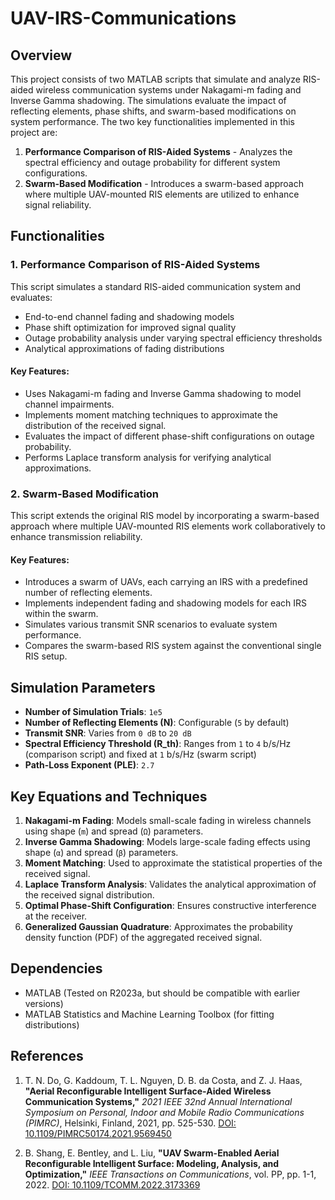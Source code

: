 # UAV-IRS-Communications

## Overview
This project consists of two MATLAB scripts that simulate and analyze RIS-aided wireless communication systems under Nakagami-m fading and Inverse Gamma shadowing. The simulations evaluate the impact of reflecting elements, phase shifts, and swarm-based modifications on system performance. The two key functionalities implemented in this project are:

1. **Performance Comparison of RIS-Aided Systems** - Analyzes the spectral efficiency and outage probability for different system configurations.
2. **Swarm-Based Modification** - Introduces a swarm-based approach where multiple UAV-mounted RIS elements are utilized to enhance signal reliability.

## Functionalities
### 1. Performance Comparison of RIS-Aided Systems
This script simulates a standard RIS-aided communication system and evaluates:
- End-to-end channel fading and shadowing models
- Phase shift optimization for improved signal quality
- Outage probability analysis under varying spectral efficiency thresholds
- Analytical approximations of fading distributions

#### Key Features:
- Uses Nakagami-m fading and Inverse Gamma shadowing to model channel impairments.
- Implements moment matching techniques to approximate the distribution of the received signal.
- Evaluates the impact of different phase-shift configurations on outage probability.
- Performs Laplace transform analysis for verifying analytical approximations.

### 2. Swarm-Based Modification
This script extends the original RIS model by incorporating a swarm-based approach where multiple UAV-mounted RIS elements work collaboratively to enhance transmission reliability.

#### Key Features:
- Introduces a swarm of UAVs, each carrying an IRS with a predefined number of reflecting elements.
- Implements independent fading and shadowing models for each IRS within the swarm.
- Simulates various transmit SNR scenarios to evaluate system performance.
- Compares the swarm-based RIS system against the conventional single RIS setup.

## Simulation Parameters
- **Number of Simulation Trials**: `1e5`
- **Number of Reflecting Elements (N)**: Configurable (`5` by default)
- **Transmit SNR**: Varies from `0 dB` to `20 dB`
- **Spectral Efficiency Threshold (R_th)**: Ranges from `1` to `4` b/s/Hz (comparison script) and fixed at `1` b/s/Hz (swarm script)
- **Path-Loss Exponent (PLE)**: `2.7`

## Key Equations and Techniques
1. **Nakagami-m Fading**: Models small-scale fading in wireless channels using shape (`m`) and spread (`Ω`) parameters.
2. **Inverse Gamma Shadowing**: Models large-scale fading effects using shape (`α`) and spread (`β`) parameters.
3. **Moment Matching**: Used to approximate the statistical properties of the received signal.
4. **Laplace Transform Analysis**: Validates the analytical approximation of the received signal distribution.
5. **Optimal Phase-Shift Configuration**: Ensures constructive interference at the receiver.
6. **Generalized Gaussian Quadrature**: Approximates the probability density function (PDF) of the aggregated received signal.

## Dependencies
- MATLAB (Tested on R2023a, but should be compatible with earlier versions)
- MATLAB Statistics and Machine Learning Toolbox (for fitting distributions)

## References

1. T. N. Do, G. Kaddoum, T. L. Nguyen, D. B. da Costa, and Z. J. Haas, **"Aerial Reconfigurable Intelligent Surface-Aided Wireless Communication Systems,"** *2021 IEEE 32nd Annual International Symposium on Personal, Indoor and Mobile Radio Communications (PIMRC)*, Helsinki, Finland, 2021, pp. 525-530. [DOI: 10.1109/PIMRC50174.2021.9569450](https://doi.org/10.1109/PIMRC50174.2021.9569450)  

2. B. Shang, E. Bentley, and L. Liu, **"UAV Swarm-Enabled Aerial Reconfigurable Intelligent Surface: Modeling, Analysis, and Optimization,"** *IEEE Transactions on Communications*, vol. PP, pp. 1-1, 2022. [DOI: 10.1109/TCOMM.2022.3173369](https://doi.org/10.1109/TCOMM.2022.3173369)
